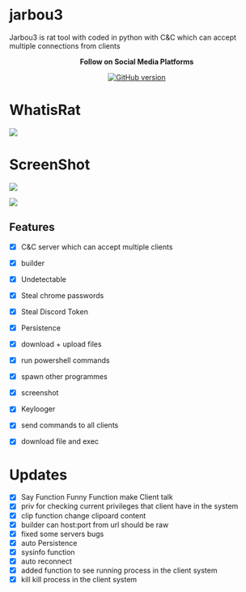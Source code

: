 # jarbou3
Jarbou3 is  rat  tool with coded in python with C&amp;C which can accept multiple connections from clients



<p align="center">
  <b> Follow on Social Media Platforms </b>
</p>


<p align="center">
<p align="center">
<a href="https://www.facebook.com/achihemek.achihemek/"><img title="GitHub version" src="https://img.shields.io/badge/-Facebook-blue" ></a> 
</p>



# WhatisRat

![](ratexample.png)

# ScreenShot


![](Screenshots/Capture1.PNG)

![](Screenshots/Capture2.PNG)

## Features
- [x] C&C server which can accept multiple clients
- [x] builder
- [x] Undetectable 
- [x] Steal chrome passwords
- [x] Steal Discord Token 
- [x] Persistence
- [x] download + upload files 
- [x] run powershell commands
- [x] spawn other programmes
- [x] screenshot
- [x] Keylooger
- [x] send commands to all clients
- [x] download file and exec  


# Updates
- [x] Say Function Funny Function make Client talk
- [x] priv for checking current privileges that client have  in the system
- [x] clip function change clipoard content
- [x] builder can host:port from url should be raw
- [x] fixed some servers bugs
- [x] auto Persistence
- [x] sysinfo function
- [x] auto reconnect
- [x] added function to see running process in the client system
- [x] kill kill process in the client system   
